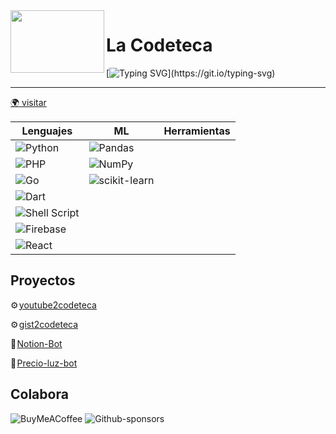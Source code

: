 <img align="left" width="150" height="100" src="https://lacodeteca.com/assets/images/coffe.png">

# La Codeteca

[![Typing SVG](https://readme-typing-svg.demolab.com/?lines=Si+vas+a+hacerlo+más+de+dos+veces;Automatizalo.;)](https://git.io/typing-svg)


***

[🌍 visitar](https://lacodeteca.com/)

| Lenguajes | ML | Herramientas |
| -- | -- | -- |
| ![Python](https://img.shields.io/badge/python-%23121011.svg?style=for-the-badge&logo=python&logoColor=ffdd54)   |  ![Pandas](https://img.shields.io/badge/pandas-%23121011.svg?style=for-the-badge&logo=pandas&logoColor=white)  |    |
| ![PHP](https://img.shields.io/badge/php-%23121011.svg?style=for-the-badge&logo=php&logoColor=white)   | ![NumPy](https://img.shields.io/badge/numpy-%23121011.svg?style=for-the-badge&logo=numpy&logoColor=white)   |    |
| ![Go](https://img.shields.io/badge/go-%23121011.svg?style=for-the-badge&logo=go&logoColor=white)  |  ![scikit-learn](https://img.shields.io/badge/scikit--learn-%23121011.svg?style=for-the-badge&logo=scikit-learn&logoColor=white)  |    |
| ![Dart](https://img.shields.io/badge/dart-%23121011.svg?style=for-the-badge&logo=dart&logoColor=white)   |    |    |
| ![Shell Script](https://img.shields.io/badge/shell_script-%23121011.svg?style=for-the-badge&logo=gnu-bash&logoColor=white)   |    |    |
| ![Firebase](https://img.shields.io/badge/firebase-%23121011.svg?style=for-the-badge&logo=firebase)  |    |    |
| ![React](https://img.shields.io/badge/react-%23121011.svg?style=for-the-badge&logo=react&logoColor=%2361DAFB)  |    |    |


## Proyectos

⚙️ [youtube2codeteca](https://github.com/La-Codeteca/youtube2codeteca)

⚙️ [gist2codeteca](https://github.com/La-Codeteca/gist2codeteca)

🤖 [Notion-Bot]()

🤖 [Precio-luz-bot]()

## Colabora

![BuyMeACoffee](https://img.shields.io/badge/Buy%20Me%20a%20Coffee-30363D?style=for-the-badge&logo=buy-me-a-coffee&logoColor=black)
![Github-sponsors](https://img.shields.io/badge/sponsor-30363D?style=for-the-badge&logo=GitHub-Sponsors&logoColor=#EA4AAA)
